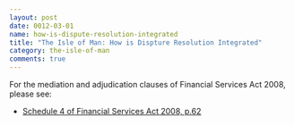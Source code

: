 ```yaml
---
layout: post
date: 0012-03-01
name: how-is-dispute-resolution-integrated
title: "The Isle of Man: How is Dispture Resolution Integrated"
category: the-isle-of-man
comments: true
---
```


For the mediation and adjudication clauses of Financial Services Act 2008, please see:

- [Schedule 4 of Financial Services Act 2008, p.62](https://legislation.gov.im/cms/images/LEGISLATION/PRINCIPAL/2008/2008-0008/FinancialServicesAct2008_8.pdf?zoom_highlight=Financial+services+Act#search=%22Financial%20services%20Act%22)
